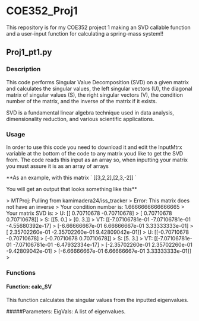 # COE352_Proj1
This repository is for my COE352 project 1 making an SVD callable function and a user-input function for calculating a spring-mass system!!

## Proj1_pt1.py

### Description <a name="description"></a>
This code performs Singular Value Decomposition (SVD) on a given matrix and calculates the singular values, the left singular vectors (U), the diagonal matrix of singular values (S), the right singular vectors (V), the condition number of the matrix, and the inverse of the matrix if it exists. 
<p>
SVD is a fundamental linear algebra technique used in data analysis, dimensionality reduction, and various scientific applications.

### Usage <a name="usage"></a>
In order to use this code you need to download it and edit the InputMtrx variable at the bottom of the code to any matrix youd like to get the SVD from. The code reads this input as an array so, when inputting your matrix you must assure it is as an array of arrays 
<p>
**As an example, with this matrix ` [[3,2,2],[2,3,-2]] `
  <p>
You will get an output that looks something like this**
  <p>
> MTProj: Pulling from kamimadera24/iss_tracker
> Error: This matrix does not have an inverse
> Your condition number is:  1.6666666666666665
> Your matrix SVD is:
> U:  [[ 0.70710678 -0.70710678]
>     [ 0.70710678  0.70710678]]
> S:  [[5. 0.]
>      [0. 3.]]
> VT: [[-7.07106781e-01 -7.07106781e-01 -4.55680392e-17]
>     [-6.66666667e-01  6.66666667e-01  3.33333333e-01]
>     [ 2.35702260e-01 -2.35702260e-01  9.42809042e-01]]
> U:  [[-0.70710678 -0.70710678]
>     [-0.70710678  0.70710678]]
> S:  [5. 3.]
> VT:  [[-7.07106781e-01 -7.07106781e-01 -6.47932334e-17]
>      [-2.35702260e-01  2.35702260e-01 -9.42809042e-01]
>      [-6.66666667e-01  6.66666667e-01  3.33333333e-01]]
>
    
### Functions <a name="functions"></a>

#### Function: calc_SV <a name="function-calc_sv"></a>
This function calculates the singular values from the inputted eigenvalues.

#####Parameters:
EigVals: A list of eigenvalues.
